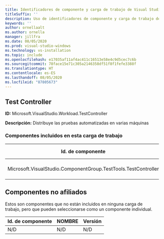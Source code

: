 ```yaml
---
title: Identificadores de componente y carga de trabajo de Visual Studio Test Controller 2019
titleSuffix: ''
description: Uso de identificadores de componente y carga de trabajo de Visual Studio para distribuir pruebas automatizadas en varias máquinas
keywords: ''
author: ornellaalt
ms.author: ornella
manager: jillfra
ms.date: 08/05/2020
ms.prod: visual-studio-windows
ms.technology: vs-installation
ms.topic: include
ms.openlocfilehash: e17035af11af4ac411c16513e58e4c9d5cec7c6b
ms.sourcegitcommit: 78face15e71c305a2146358df51f8f1fefe3388f
ms.translationtype: HT
ms.contentlocale: es-ES
ms.lasthandoff: 08/05/2020
ms.locfileid: "87805673"
---
```

## <a name="test-controller"></a>Test Controller

**ID:** Microsoft.VisualStudio.Workload.TestController

**Descripción:** Distribuye las pruebas automatizadas en varias máquinas

### <a name="components-included-by-this-workload"></a>Componentes incluidos en esta carga de trabajo

Id. de componente | NOMBRE | Versión | Tipo de dependencia
--- | --- | --- | ---
Microsoft.VisualStudio.ComponentGroup.TestTools.TestController | Características principales de Test Controller | 16.0.28315.86 | Obligatorio

## <a name="unaffiliated-components"></a>Componentes no afiliados

Estos son componentes que no están incluidos en ninguna carga de trabajo, pero que pueden seleccionarse como un componente individual.

Id. de componente | NOMBRE | Versión
--- | --- | ---
N/D | N/D | N/D
